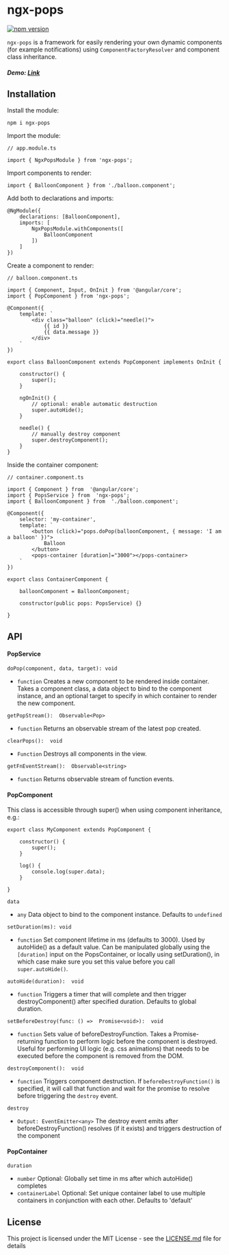 # ngx-pops
[![npm version](https://badge.fury.io/js/ngx-pops.png)](https://badge.fury.io/js/ngx-pops)

`ngx-pops` is a framework for easily rendering your own dynamic components (for example notifications) using `ComponentFactoryResolver` and component class inheritance.

##### Demo: [Link](https://ngx-pops.friso.app)


## Installation

Install the module:

    npm i ngx-pops

Import the module:

    // app.module.ts
    
    import { NgxPopsModule } from 'ngx-pops';
    
Import components to render:
  
    import { BalloonComponent } from './balloon.component';

Add both to declarations and imports:

    @NgModule({    
        declarations: [BalloonComponent],    
        imports: [
            NgxPopsModule.withComponents([
                BalloonComponent
            ])
        ]
    })

Create a component to render:    

    // balloon.component.ts
    
    import { Component, Input, OnInit } from '@angular/core';
    import { PopComponent } from 'ngx-pops';
        
    @Component({    
        template: `    
            <div class="balloon" (click)="needle()">
                {{ id }}
                {{ data.message }}
            </div>    
        `    
    })    

    export class BalloonComponent extends PopComponent implements OnInit {  
                        
        constructor() {    
            super();
        }
        
        ngOnInit() {
            // optional: enable automatic destruction
            super.autoHide();
        }
       
        needle() {
            // manually destroy component
            super.destroyComponent();
        }
    }
    

Inside the container component:

    // container.component.ts
    
    import { Component } from  '@angular/core';
    import { PopsService } from  'ngx-pops';    
    import { BalloonComponent } from  './balloon.component';

    @Component({    
        selector: 'my-container',    
        template: `    
            <button (click)="pops.doPop(balloonComponent, { message: 'I am a balloon' })">
                Balloon
            </button>
            <pops-container [duration]="3000"></pops-container>
        `    
    })

    export class ContainerComponent {
    
        balloonComponent = BalloonComponent;
        
        constructor(public pops: PopsService) {}	
            
    }


## API

#### PopService

`doPop(component, data, target): void` 
- `function` Creates a new component to be rendered inside container. Takes a component class, a data object to bind to the component instance, and an optional target to specify in which container to render the new component.

`getPopStream():  Observable<Pop>`
- `function` Returns an observable stream of the latest pop created.

`clearPops():  void`
- `Function` Destroys all components in the view.

`getFnEventStream():  Observable<string>`
- `function` Returns observable stream of function events.

#### PopComponent
This class is accessible through super() when using component inheritance, e.g.:

    export class MyComponent extends PopComponent {
    
        constructor() {
            super();
        }
        
        log() {
            console.log(super.data);
        }
    
    }


 `data`
 -  `any` Data object to bind to the component instance. Defaults to `undefined`

`setDuration(ms): void` 
- `function` Set component lifetime in ms (defaults to 3000). Used by autoHide() as a default value. Can be manipulated globally using the `[duration]` input on the PopsContainer, or locally using setDuration(), in which case make sure you set this value before you call `super.autoHide()`.
 
`autoHide(duration):  void`
- `function` Triggers a timer that will complete and then trigger destroyComponent() after specified duration. Defaults to global duration.

`setBeforeDestroy(func: () =>  Promise<void>):  void`
- `function` Sets value of beforeDestroyFunction. Takes a Promise-returning function to perform logic before the component is destroyed. Useful for performing UI logic (e.g. css animations) that needs to be executed before the component is removed from the DOM.

`destroyComponent():  void`
- `function` Triggers component destruction. If `beforeDestroyFunction()` is specified, it will call that function and wait for the promise to resolve before triggering the `destroy` event.

`destroy`
- `Output: EventEmitter<any>` The destroy event emits after beforeDestroyFunction() resolves (if it exists) and triggers destruction of the component

#### PopContainer

`duration` 
- `number` Optional: Globally set time in ms after which autoHide() completes
- `containerLabel` Optional: Set unique container label to use multiple containers in conjunction with each other. Defaults to 'default'

## License

This project is licensed under the MIT License - see the [LICENSE.md](LICENSE.md) file for details

